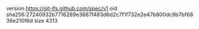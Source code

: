 version https://git-lfs.github.com/spec/v1
oid sha256:27240932b7716289e3887f483d6d2c7f1f732e2e47b800dc9b7bf6836e210f6d
size 4313
